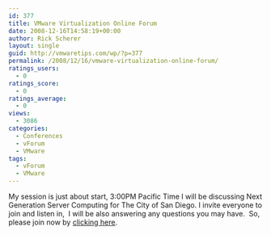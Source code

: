 ```yaml
---
id: 377
title: VMware Virtualization Online Forum
date: 2008-12-16T14:58:19+00:00
author: Rick Scherer
layout: single
guid: http://vmwaretips.com/wp/?p=377
permalink: /2008/12/16/vmware-virtualization-online-forum/
ratings_users:
  - 0
ratings_score:
  - 0
ratings_average:
  - 0
views:
  - 3086
categories:
  - Conferences
  - vForum
  - VMware
tags:
  - vForum
  - VMware
---
```

My session is just about start, 3:00PM Pacific Time I will be discussing Next Generation Server Computing for The City of San Diego. I invite everyone to join and listen in,  I will be also answering any questions you may have.  So, please join now by <a href="http://vshow.on24.com/vshow/virtualization#auditorium" target="_blank">clicking here</a>.
